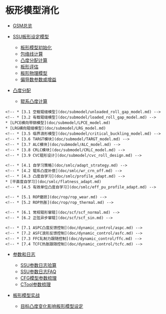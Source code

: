 # 板形模型消化

* [GSM总览](doc/anatomy/gsm_anatomy.md)

* [SSU板形设定模型](doc/ssu/ssu_overview.md)
    * [板形模型初始化](doc/ssu/ssu_init.md)
    * [包络线计算](doc/ssu/ssu_env.md)
    * [凸度分配计算](doc/ssu/ssu_alc.md)
    * [板形评估](doc/ssu/ssu_elv.md)
    * [板形物理模型](doc/ssu/ssu_physical_model.md)
    * [偏导数参数或增益](doc/ssu/ssu_xfer_func.md)

* [凸度分配](doc/allocation/allocation_overview.md)
    <!-- * [道次出口目标计算](doc/allocation/delivery_pass_targets.md) -->
    * [辊系凸度计算](doc/allocation/roll_stack_crowns.md)
    <!-- * [2.3 UFD均载辊缝凸度计算](doc/allocation/UFD_calc.md) -->
    <!-- * [2.4 CVC等效凸度计算](doc/allocation/roll_grnd_calc.md) -->
    <!-- * [2.5 窜辊设定计算](doc/allocation/pos_shft_actuator.md) -->
    <!-- * [2.6 弯辊设定计算](doc/allocation/bend_frc_actuator.md) -->
    <!-- * [2.7 凸度分配迭代计算](doc/allocation/alc_cycle_calc.md) -->

<!-- * [3 重难点模块与问题](doc/submodel/submodel_overview.md) -->
    <!-- * [3.1 空载辊缝模型](doc/submodel/unloaded_roll_gap_model.md) -->
    <!-- * [3.2 有载辊缝模型](doc/submodel/loaded_roll_gap_model.md) -->
    * [LPCE横向带钢模型](doc/submodel/LPCE_model.md)
    * [LRG横向辊缝模型](doc/submodel/LRG_model.md)
    <!-- * [3.5 临界浪形模型](doc/submodel/critical_buckling_model.md) -->
    <!-- * [3.6 TARGT模块](doc/submodel/TARGT_model.md) -->
    <!-- * [3.7 ALC模块](doc/submodel/ALC_model.md) -->
    <!-- * [3.8 CRLC模块](doc/submodel/CRLC_model.md) -->
    <!-- * [3.9 CVC辊形设计](doc/submodel/cvc_roll_design.md) -->

<!-- * [4 SMLC板形自学习模型](doc/smlc/smlc_overview.md) -->
    <!-- * [4.1 自学习策略](doc/smlc/adapt_strategy.md) -->
    <!-- * [4.2 辊系凸度补偿](doc/smlc/wr_crn_off.md) -->
    <!-- * [4.3 凸度自学习](doc/smlc/profile_adapt.md) -->
    * [平直度自学习](doc/smlc/flatness_adapt.md)
    <!-- * [4.5 有效单位凸度自学习](doc/smlc/eff_pu_profile_adapt.md) -->

<!-- * [5 ROP轧辊模型](doc/rop/rop_overview.md) -->
    <!-- * [5.1 ROP磨损](doc/rop/rop_wear.md) -->
    <!-- * [5.2 ROP热胀](doc/rop/rop_thermal.md) -->

<!-- * [6 SCF平辊窜辊策略模型](doc/scf/scf_overview.md) -->
    <!-- * [6.1 常规辊形窜辊](doc/scf/scf_normal.md) -->
    <!-- * [6.2 正弦异步窜辊](doc/scf/scf_sin.md) -->

<!-- * [7 板形动态控制](doc/dynamic_control/dynamic_control_overview.md) -->
    <!-- * [7.1 ASPC凸度反馈控制](doc/dynamic_control/aspc.md) -->
    <!-- * [7.2 ASFC浪形反馈控制](doc/dynamic_control/asfc.md) -->
    <!-- * [7.3 FFC轧制力跟随控制](doc/dynamic_control/ffc.md) -->
    <!-- * [7.4 TCFC热胀跟随控制](doc/dynamic_control/tcfc.md) -->

* [参数和日志](parameters/parameters_overview.md)
    * [SSU参数日志验算](doc/parameters/ssu_log_checking_calculation.md)
    * [SSU参数日志FAQ](doc/parameters/ssu_log_FAQ.md)
    * [CFG模型参数梳理](doc/parameters/cfg_parameters.md)
    * [CTool参数梳理](doc/parameters/ctool_gsm.md)

* [板形模型实战](doc/actual_combat/actual_combat_overview.md)
    * [目标凸度变化影响板形模型设定](doc/actual_combat/目标凸度变化影响板形模型设定.md)
    <!-- * [9.2 板形能力校核](doc/actual_combat/板形能力校核.md) -->
    <!-- * [9.3 正弦异步窜辊策略的调整](doc/actual_combat/正弦异步窜辊策略的调整.md) -->
    <!-- * [9.4 热轧目标凸度对硅钢同板差的影响](doc/actual_combat/热轧目标凸度对硅钢同板差的影响.md) -->

